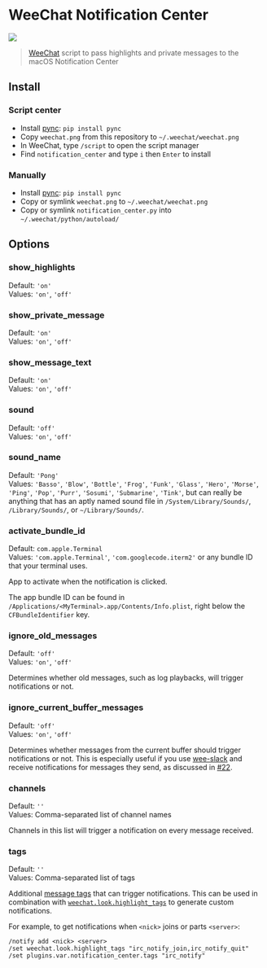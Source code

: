 # WeeChat Notification Center

![](screenshot.png)

> [WeeChat](https://weechat.org) script to pass highlights and private messages to the macOS Notification Center


## Install

### Script center

- Install [pync](https://github.com/SeTeM/pync): `pip install pync`
- Copy `weechat.png` from this repository to `~/.weechat/weechat.png`
- In WeeChat, type `/script` to open the script manager
- Find `notification_center` and type `i` then `Enter` to install

### Manually

- Install [pync](https://github.com/SeTeM/pync): `pip install pync`
- Copy or symlink `weechat.png` to `~/.weechat/weechat.png`
- Copy or symlink `notification_center.py` into `~/.weechat/python/autoload/`


## Options

### show_highlights

Default: `'on'`<br>
Values: `'on'`, `'off'`

### show_private_message

Default: `'on'`<br>
Values: `'on'`, `'off'`

### show_message_text

Default: `'on'`<br>
Values: `'on'`, `'off'`

### sound

Default: `'off'`<br>
Values: `'on'`, `'off'`

### sound_name

Default: `'Pong'`<br>
Values: `'Basso'`, `'Blow'`, `'Bottle'`, `'Frog'`, `'Funk'`, `'Glass'`, `'Hero'`, `'Morse'`, `'Ping'`, `'Pop'`, `'Purr'`, `'Sosumi'`, `'Submarine'`, `'Tink'`, but can really be anything that has an aptly named sound file in `/System/Library/Sounds/`, `/Library/Sounds/`, or `~/Library/Sounds/`.

### activate_bundle_id

Default: `com.apple.Terminal`<br>
Values: `'com.apple.Terminal'`, `'com.googlecode.iterm2'` or any bundle ID that your terminal uses.

App to activate when the notification is clicked.

The app bundle ID can be found in `/Applications/<MyTerminal>.app/Contents/Info.plist`, right below the `CFBundleIdentifier` key.

### ignore_old_messages

Default: `'off'`<br>
Values: `'on'`, `'off'`

Determines whether old messages, such as log playbacks, will trigger notifications or not.

### ignore_current_buffer_messages

Default: `'off'`<br>
Values: `'on'`, `'off'`

Determines whether messages from the current buffer should trigger notifications or not. This is especially useful if you use [wee-slack](https://github.com/wee-slack/wee-slack) and receive notifications for messages they send, as discussed in [#22](https://github.com/sindresorhus/weechat-notification-center/issues/22).

### channels

Default: `''`<br>
Values: Comma-separated list of channel names

Channels in this list will trigger a notification on every message received.

### tags

Default: `''`<br>
Values: Comma-separated list of tags

Additional [message tags](https://weechat.org/files/doc/stable/weechat_user.en.html#lines_tags) that can trigger notifications. This can be used in combination with [`weechat.look.highlight_tags`](https://weechat.org/files/doc/stable/weechat_user.en.html#option_weechat.look.highlight_tags) to generate custom notifications.

For example, to get notifications when `<nick>` joins or parts `<server>`:

```
/notify add <nick> <server>
/set weechat.look.highlight_tags "irc_notify_join,irc_notify_quit"
/set plugins.var.notification_center.tags "irc_notify"
```
